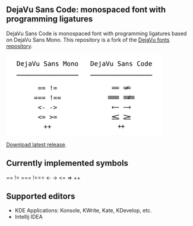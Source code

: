 DejaVu Sans Code: monospaced font with programming ligatures
---------------------------

DejaVu Sans Code is monospaced font with programming ligatures based on DejaVu
Sans Mono. This repository is a fork of the
[DejaVu fonts repository](https://github.com/dejavu-fonts/dejavu-fonts).

<img src="./sample.png">

[Download latest release](https://github.com/SSNikolaevich/DejaVuSansCode/releases/latest).

Currently implemented symbols
---------------------------
== != === !=== <- -> <= => ++

Supported editors
---------------------------
+ KDE Applications: Konsole, KWrite, Kate, KDevelop, etc.
+ Intellij IDEA

